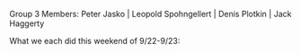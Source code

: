 Group 3
Members: Peter Jasko	| Leopold Spohngellert | Denis Plotkin | Jack Haggerty

What we each did this weekend of 9/22-9/23:

